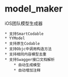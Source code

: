 # model_maker

iOS团队模型生成器

    * 支持SmartCodable
    * YYModel
    * 支持原生Codable
    * 支持Objc中调用构造方法
    * 支持相同内容模型去重
    * 支持Swagger接口文档解析
        * 自动生成模型
        * 自动增加注释
